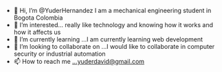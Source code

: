 - 👋 Hi, I’m @YuderHernandez I am a mechanical engineering student in Bogota Colombia
- 👀 I’m interested... really like technology and knowing how it works and how it affects us
- 🌱 I’m currently learning ...I am currently learning web development
- 💞️ I’m looking to collaborate on ...I would like to collaborate in computer security or industrial automation
- 📫 How to reach me ...yuderdavid@gmail.com

<!---
YuderHernandez/YuderHernandez is a ✨ special ✨ repository because its `README.md` (this file) appears on your GitHub profile.
You can click the Preview link to take a look at your changes.
--->
